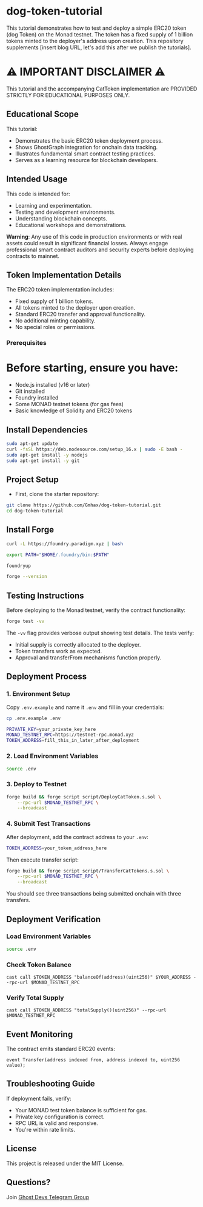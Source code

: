 # dog-token-tutorial
This tutorial demonstrates how to test and deploy a simple ERC20 token (dog Token) on the Monad testnet. The token has a fixed supply of 1 billion tokens minted to the deployer's address upon creation.  This repository supplements [insert blog URL, let's add this after we publish the tutorials].

# ⚠️ IMPORTANT DISCLAIMER ⚠️

This tutorial and the accompanying CatToken implementation are PROVIDED STRICTLY FOR EDUCATIONAL PURPOSES ONLY.

## Educational Scope

This tutorial:
- Demonstrates the basic ERC20 token deployment process.
- Shows GhostGraph integration for onchain data tracking.
- Illustrates fundamental smart contract testing practices.
- Serves as a learning resource for blockchain developers.

## Intended Usage

This code is intended for:
- Learning and experimentation.
- Testing and development environments.
- Understanding blockchain concepts.
- Educational workshops and demonstrations.

**Warning**: Any use of this code in production environments or with real assets could result in significant financial losses. Always engage professional smart contract auditors and security experts before deploying contracts to mainnet.

## Token Implementation Details

The ERC20 token implementation includes:
- Fixed supply of 1 billion tokens.
- All tokens minted to the deployer upon creation.
- Standard ERC20 transfer and approval functionality.
- No additional minting capability.
- No special roles or permissions.

### Prerequisites
# Before starting, ensure you have:

- Node.js installed (v16 or later)
- Git installed
- Foundry installed
- Some MONAD testnet tokens (for gas fees)
- Basic knowledge of Solidity and ERC20 tokens

## Install Dependencies
```bash
sudo apt-get update
curl -fsSL https://deb.nodesource.com/setup_16.x | sudo -E bash -
sudo apt-get install -y nodejs
sudo apt-get install -y git
```


## Project Setup
- First, clone the starter repository:
```bash
git clone https://github.com/Gmhax/dog-token-tutorial.git
cd dog-token-tutorial
```
## Install Forge
```bash
curl -L https://foundry.paradigm.xyz | bash
```
```bash
export PATH="$HOME/.foundry/bin:$PATH"
```
```bash
foundryup
```
```bash
forge --version
```

## Testing Instructions

Before deploying to the Monad testnet, verify the contract functionality:

```bash
forge test -vv
```

The `-vv` flag provides verbose output showing test details. The tests verify:
- Initial supply is correctly allocated to the deployer.
- Token transfers work as expected.
- Approval and transferFrom mechanisms function properly.

## Deployment Process

### 1. Environment Setup

Copy `.env.example` and name it `.env` and fill in your credentials:

```bash
cp .env.example .env
```

```bash
PRIVATE_KEY=your_private_key_here
MONAD_TESTNET_RPC=https://testnet-rpc.monad.xyz
TOKEN_ADDRESS=fill_this_in_later_after_deployment
```

### 2. Load Environment Variables

```bash
source .env
```

### 3. Deploy to Testnet

```bash
forge build && forge script script/DeployCatToken.s.sol \
    --rpc-url $MONAD_TESTNET_RPC \
    --broadcast
```

### 4. Submit Test Transactions

After deployment, add the contract address to your `.env`:

```bash
TOKEN_ADDRESS=your_token_address_here
```

Then execute transfer script:

```bash
forge build && forge script script/TransferCatTokens.s.sol \
    --rpc-url $MONAD_TESTNET_RPC \
    --broadcast
```

You should see three transactions being submitted onchain with three transfers.

## Deployment Verification

### Load Environment Variables

```bash
source .env
```

### Check Token Balance

```solidity
cast call $TOKEN_ADDRESS "balanceOf(address)(uint256)" $YOUR_ADDRESS --rpc-url $MONAD_TESTNET_RPC
```

### Verify Total Supply

```solidity
cast call $TOKEN_ADDRESS "totalSupply()(uint256)" --rpc-url $MONAD_TESTNET_RPC
```

## Event Monitoring

The contract emits standard ERC20 events:

```solidity
event Transfer(address indexed from, address indexed to, uint256 value);
```

## Troubleshooting Guide

If deployment fails, verify:
- Your MONAD test token balance is sufficient for gas.
- Private key configuration is correct.
- RPC URL is valid and responsive.
- You're within rate limits.

## License

This project is released under the MIT License.

## Questions?

Join [Ghost Devs Telegram Group](https://t.me/ghostlogsxyz)
